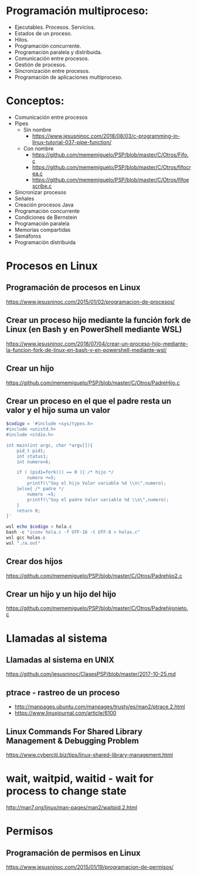 # Programación multiproceso:
 -	Ejecutables. Procesos. Servicios.
 -	Estados de un proceso.
 -	Hilos.
 -	Programación concurrente.
 -	Programación paralela y distribuida.
 -	Comunicación entre procesos.
 -	Gestión de procesos.
 -	Sincronización entre procesos.
 -	Programación de aplicaciones multiproceso.

# Conceptos:
 - Comunicación entre procesos
 - Pipes
   - Sin nombre
     - https://www.jesusninoc.com/2018/08/03/c-programming-in-linux-tutorial-037-pipe-function/
   - Con nombre
     - https://github.com/mememiguelo/PSP/blob/master/C/Otros/Fifo.c
     - https://github.com/mememiguelo/PSP/blob/master/C/Otros/fifocrea.c
     - https://github.com/mememiguelo/PSP/blob/master/C/Otros/fifoescribe.c
 - Sincronizar procesos
 - Señales
 - Creación procesos Java
 - Programación concurrente
 - Condiciones de Bernstein
 - Programación paralela
 - Memorias compartidas
 - Semáforos
 - Programación distribuida

# Procesos en Linux

## Programación de procesos en Linux
https://www.jesusninoc.com/2015/01/02/programacion-de-procesos/

## Crear un proceso hijo mediante la función fork de Linux (en Bash y en PowerShell mediante WSL)
https://www.jesusninoc.com/2018/07/04/crear-un-proceso-hijo-mediante-la-funcion-fork-de-linux-en-bash-y-en-powershell-mediante-wsl/

## Crear un hijo
https://github.com/mememiguelo/PSP/blob/master/C/Otros/PadreHijo.c

## Crear un proceso en el que el padre resta un valor y el hijo suma un valor
```PowerShell
$codigo = '#include <sys/types.h>
#include <unistd.h>
#include <stdio.h>

int main(int argc, char *argv[]){
    pid_t pid1;
    int status1;
    int numero=6;

    if ( (pid1=fork()) == 0 ){ /* hijo */
        numero +=5;
        printf(\"Soy el hijo Valor variable %d \\n\",numero);
    }else{ /* padre */
        numero -=5;
        printf(\"Soy el padre Valor variable %d \\n\",numero);
    }
    return 0;
}'

wsl echo $codigo > hola.c
bash -c "iconv hola.c -f UTF-16 -t UTF-8 > holas.c"
wsl gcc holas.c
wsl "./a.out"
```

## Crear dos hijos
https://github.com/mememiguelo/PSP/blob/master/C/Otros/Padrehijo2.c

## Crear un hijo y un hijo del hijo
https://github.com/mememiguelo/PSP/blob/master/C/Otros/Padrehijonieto.c

# Llamadas al sistema
## Llamadas al sistema en UNIX
https://github.com/jesusninoc/ClasesPSP/blob/master/2017-10-25.md
## ptrace - rastreo de un proceso
* http://manpages.ubuntu.com/manpages/trusty/es/man2/ptrace.2.html
* https://www.linuxjournal.com/article/6100
## Linux Commands For Shared Library Management & Debugging Problem
https://www.cyberciti.biz/tips/linux-shared-library-management.html

# wait, waitpid, waitid - wait for process to change state
http://man7.org/linux/man-pages/man2/waitpid.2.html

# Permisos
## Programación de permisos en Linux
https://www.jesusninoc.com/2015/01/19/programacion-de-permisos/
